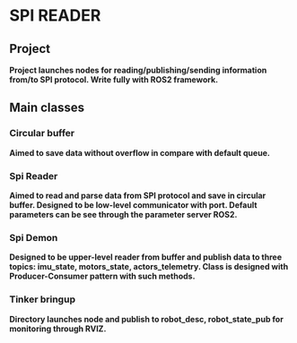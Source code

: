 # SPI READER

## Project
**Project launches nodes for reading/publishing/sending information from/to SPI protocol. Write fully with ROS2 framework.**

## Main classes
### Circular buffer
**Aimed to save data without overflow in compare with default queue.**

### Spi Reader
**Aimed to read and parse data from SPI protocol and save in circular buffer. Designed to be low-level communicator with port. Default parameters can be see through the parameter server ROS2.**

### Spi Demon
**Designed to be upper-level reader from buffer and publish data to three topics: imu_state, motors_state, actors_telemetry. Class is designed with Producer-Consumer pattern with such methods.**

### Tinker bringup
**Directory launches node and publish to robot_desc, robot_state_pub for monitoring through RVIZ.**
